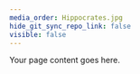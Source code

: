 ```yaml
---
media_order: Hippocrates.jpg
hide_git_sync_repo_link: false
visible: false
---
```


Your page content goes here.